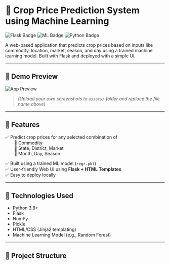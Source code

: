 # 🌾 Crop Price Prediction System using Machine Learning

<img src="https://img.shields.io/badge/Flask-App-green" alt="Flask Badge"/> 
<img src="https://img.shields.io/badge/MachineLearning-RandomForest-blue" alt="ML Badge"/> 
<img src="https://img.shields.io/badge/Python-3.8+-yellow" alt="Python Badge"/>  
<br>

A web-based application that predicts crop prices based on inputs like commodity, location, market, season, and day using a trained machine learning model. Built with Flask and deployed with a simple UI.

---

## 📸 Demo Preview

![App Preview](assets/demo_crop_price.png)

> *(Upload your own screenshots to `assets/` folder and replace the file name above)*

---

## 🚀 Features

✅ Predict crop prices for any selected combination of  
  🔸 Commodity  
  🔸 State, District, Market  
  🔸 Month, Day, Season  

✅ Built using a trained ML model (`regr.pkl`)  
✅ User-friendly Web UI using **Flask + HTML Templates**  
✅ Easy to deploy locally  

---

## 🧠 Technologies Used

- Python 3.8+
- Flask
- NumPy
- Pickle
- HTML/CSS (Jinja2 templating)
- Machine Learning Model (e.g., Random Forest)

---

## 📁 Project Structure

